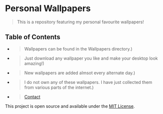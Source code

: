 # Personal Wallpapers
> This is a repository featuring my personal favourite wallpapers!



## Table of Contents
* > Wallpapers can be found in the Wallpapers directory.)
* > Just download any wallpaper you like and make your desktop look amazing!)
* > New wallpapers are added almsot every alternate day.)
* > I do not own any of these wallpapers. I have just collected them from various parts of the internet.)
* > [Contact](mailto:admin@cloudhadoop.com)



This project is open source and available under the [MIT License](https://www.mit.edu/~amini/LICENSE.md).



